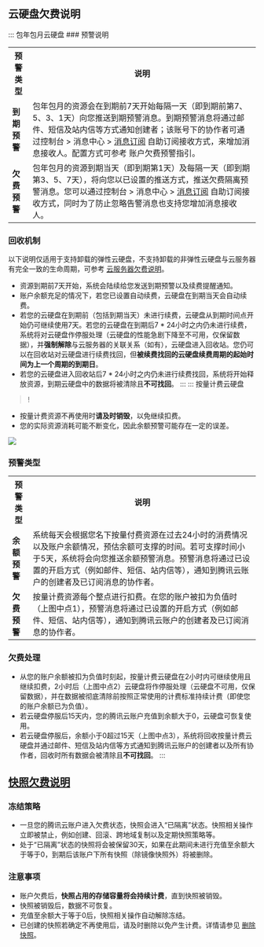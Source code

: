 ## 云硬盘欠费说明
<dx-tabs>
::: 包年包月云硬盘
### 预警说明
<table>
<tr>
<th>预警类型</th><th>说明</th>
</tr>
<tr>
<td><b>到期预警</b></td>
<td>包年包月的资源会在到期前7天开始每隔一天（即到期前第7、5、3、1天）向您推送到期预警消息。到期预警消息将通过邮件、短信及站内信等方式通知创建者；该账号下的协作者可通过控制台 > 消息中心 > <a href="https://console.cloud.tencent.com/message/subscription">消息订阅</a> 自助订阅接收方式，来增加消息接收人。配置方式可参考 <a herf="https://cloud.tencent.com/document/product/555/35518">账户欠费预警指引</a>。
</td>
</tr>
<tr>
<td><b>欠费预警</b></td>
<td>包年包月的资源到期当天（即到期第1天）及每隔一天（即到期第3、5、7天），将向您以已设置的推送方式，推送欠费隔离预警消息。您可以通过控制台 > 消息中心 > <a href="https://console.cloud.tencent.com/message/subscription">消息订阅</a> 自助订阅接收方式，同时为了防止忽略告警消息也支持您增加消息接收人。</td>
</tr>
</table>

### 回收机制

以下说明仅适用于支持卸载的弹性云硬盘，不支持卸载的非弹性云硬盘与云服务器有完全一致的生命周期，可参考 [云服务器欠费说明](https://cloud.tencent.com/document/product/213/2181)。
- 资源到期前7天开始，系统会陆续给您发送到期预警以及续费提醒通知。
- 账户余额充足的情况下，若您已设置自动续费，云硬盘在到期当天会自动续费。
- 若您的云硬盘在到期前（包括到期当天）未进行续费，云硬盘从到期时间点开始仍可继续使用7天。若您的云硬盘在到期后7 \* 24小时之内仍未进行续费，系统将对云硬盘作停服处理（云硬盘的性能急剧下降至不可用，仅保留数据），并**强制解除**与云服务器的关联关系（如有），云硬盘进入回收站。您仍可以在回收站对云硬盘进行续费找回，但**被续费找回的云硬盘续费周期的起始时间为上一个周期的到期日**。
- 若您的云硬盘进入回收站后7 \* 24小时之内仍未进行续费找回，系统将开始释放资源，到期云硬盘中的数据将被清除且**不可找回**。
:::
::: 按量计费云硬盘
>!
- 按量计费资源不再使用时**请及时销毁**，以免继续扣费。
- 您的实际资源消耗可能不断变化，因此余额预警可能存在一定的误差。
 
![](https://main.qcloudimg.com/raw/87e22a1157ad9535ab9ba1abd125c885.png)

### 预警类型
<table>
<tr>
<th>预警类型</th><th>说明</th>
</tr>
<tr>
<td><b>余额预警</b></td>
<td>系统每天会根据您名下按量付费资源在过去24小时的消费情况以及账户余额情况，预估余额可支撑的时间。若可支撑时间小于5天，系统将会向您推送余额预警消息。预警消息将通过已设置的开启方式（例如邮件、短信、站内信等），通知到腾讯云账户的创建者及已订阅消息的协作者。</td>
</tr>
<tr>
<td><b>欠费预警</b></td>
<td>按量计费资源每个整点进行扣费。在您的账户被扣为负值时（上图中点1），预警消息将通过已设置的开启方式（例如邮件、短信、站内信等），通知到腾讯云账户的创建者及已订阅消息的协作者。</td>
</tr>
</table>

### 欠费处理

- 从您的账户余额被扣为负值时刻起，按量计费云硬盘在2小时内可继续使用且继续扣费，2小时后（上图中点2）云硬盘将作停服处理（云硬盘不可用，仅保留数据），并在数据被彻底清除前按照正常使用的计费标准持续计费（即使您的账户余额已为负值）。
- 若云硬盘停服后15天内，您的腾讯云账户充值到余额大于0，云硬盘可恢复使用。
- 若云硬盘停服后，余额小于0超过15天（上图中点3），系统将回收按量计费云硬盘并通过邮件、短信及站内信等方式通知到腾讯云账户的创建者以及所有协作者，回收时所有数据会被清除且**不可找回**。
:::
</dx-tabs>

## [快照欠费说明](id:SnapshotArrears)
### 冻结策略
- 一旦您的腾讯云账户进入欠费状态，快照会进入“已隔离”状态。快照相关操作立即被禁止，例如创建、回滚、跨地域复制以及定期快照策略等。
- 处于“已隔离”状态的快照将会被保留30天，如果在此期间未进行充值至余额大于等于0，到期后该账户下所有快照（除镜像快照外）将被删除。


### 注意事项
- 账户欠费后，**快照占用的存储容量将会持续计费**，直到快照被销毁。
- 快照被销毁后，数据不可恢复。
- 充值至余额大于等于0后，快照相关操作自动解除冻结。
- 已创建的快照若确定不再使用后，请及时删除以免产生计费。详情请参见 [删除快照](https://cloud.tencent.com/document/product/362/5758)。


